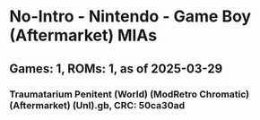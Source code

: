 # No-Intro - Nintendo - Game Boy (Aftermarket) MIAs
## Games: 1, ROMs: 1, as of 2025-03-29

### Traumatarium Penitent (World) (ModRetro Chromatic) (Aftermarket) (Unl).gb, CRC: 50ca30ad
